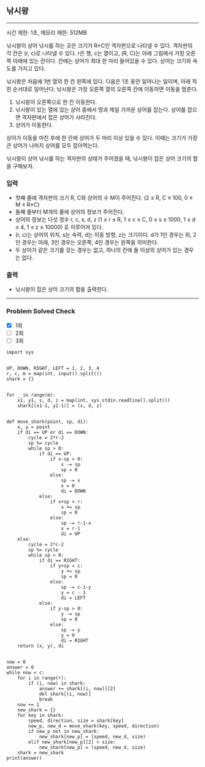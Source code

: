 ## 낚시왕

---

시간 제한: 1초, 메모리 제한: 512MB

낚시왕이 상어 낚시를 하는 곳은 크기가 R×C인 격자판으로 나타낼 수 있다. 격자판의 각 칸은 (r, c)로 나타낼 수 있다. r은 행, c는 열이고, (R, C)는 아래 그림에서 가장 오른쪽 아래에 있는 칸이다. 
칸에는 상어가 최대 한 마리 들어있을 수 있다. 상어는 크기와 속도를 가지고 있다.

낚시왕은 처음에 1번 열의 한 칸 왼쪽에 있다. 다음은 1초 동안 일어나는 일이며, 아래 적힌 순서대로 일어난다. 
낚시왕은 가장 오른쪽 열의 오른쪽 칸에 이동하면 이동을 멈춘다.

1. 낚시왕이 오른쪽으로 한 칸 이동한다.
2. 낚시왕이 있는 열에 있는 상어 중에서 땅과 제일 가까운 상어를 잡는다. 상어를 잡으면 격자판에서 잡은 상어가 사라진다.
3. 상어가 이동한다.

상어가 이동을 마친 후에 한 칸에 상어가 두 마리 이상 있을 수 있다. 
이때는 크기가 가장 큰 상어가 나머지 상어를 모두 잡아먹는다.

낚시왕이 상어 낚시를 하는 격자판의 상태가 주어졌을 때, 낚시왕이 잡은 상어 크기의 합을 구해보자.

### 입력

- 첫째 줄에 격자판의 크기 R, C와 상어의 수 M이 주어진다. (2 ≤ R, C ≤ 100, 0 ≤ M ≤ R×C)
- 둘째 줄부터 M개의 줄에 상어의 정보가 주어진다. 
- 상어의 정보는 다섯 정수 r, c, s, d, z (1 ≤ r ≤ R, 1 ≤ c ≤ C, 0 ≤ s ≤ 1000, 1 ≤ d ≤ 4, 1 ≤ z ≤ 10000) 로 이루어져 있다. 
- (r, c)는 상어의 위치, s는 속력, d는 이동 방향, z는 크기이다. d가 1인 경우는 위, 2인 경우는 아래, 3인 경우는 오른쪽, 4인 경우는 왼쪽을 의미한다.
- 두 상어가 같은 크기를 갖는 경우는 없고, 하나의 칸에 둘 이상의 상어가 있는 경우는 없다.

### 출력

- 낚시왕이 잡은 상어 크기의 합을 출력한다.

---
### Problem Solved Check
- [x] 1회 
- [ ] 2회
- [ ] 3회
~~~
import sys


UP, DOWN, RIGHT, LEFT = 1, 2, 3, 4
r, c, m = map(int, input().split())
shark = {}


for _ in range(m):
    x1, y1, s, d, z = map(int, sys.stdin.readline().split())
    shark[(x1-1, y1-1)] = (s, d, z)


def move_shark(point, sp, di):
    x, y = point
    if di == UP or di == DOWN:
        cycle = 2*r-2
        sp %= cycle
        while sp > 0:
            if di == UP:
                if x-sp > 0:
                    x -= sp
                    sp = 0
                else:
                    sp -= x
                    x = 0
                    di = DOWN
            else:
                if x+sp < r:
                    x += sp
                    sp = 0
                else:
                    sp -= r-1-x
                    x = r-1
                    di = UP
    else:
        cycle = 2*c-2
        sp %= cycle
        while sp > 0:
            if di == RIGHT:
                if y+sp < c:
                    y += sp
                    sp = 0
                else:
                    sp -= c-1-y
                    y = c - 1
                    di = LEFT
            else:
                if y-sp > 0:
                    y -= sp
                    sp = 0
                else:
                    sp -= y
                    y = 0
                    di = RIGHT
    return (x, y), di


now = 0
answer = 0
while now < c:
    for i in range(r):
        if (i, now) in shark:
            answer += shark[(i, now)][2]
            del shark[(i, now)]
            break
    now += 1
    new_shark = {}
    for key in shark:
        speed, direction, size = shark[key]
        new_p, new_d = move_shark(key, speed, direction)
        if new_p not in new_shark:
            new_shark[new_p] = (speed, new_d, size)
        elif new_shark[new_p][2] < size:
            new_shark[new_p] = (speed, new_d, size)
    shark = new_shark
print(answer)

~~~
